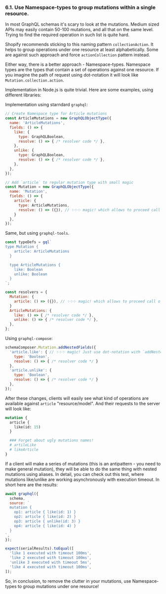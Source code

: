 ### <a name="rule-6.1"></a> 6.1. Use Namespace-types to group mutations within a single resource.

In most GraphQL schemas it's scary to look at the mutations. Medium sized APIs may easily contain 50-100 mutations, and all that on the same level. Trying to find the required operation in such list is quite hard.

Shopify recommends sticking to this naming pattern `collectionAction`. It helps to group operations under one resource at least alphabetically. Some are against such approach and force `actionCollection` pattern instead.

Either way, there is a better approach - Namespace-types. Namespace types are the types that contain a set of operations against one resource. If you imagine the path of request using dot-notation it will look like `Mutation.collection.action`.

Implementation in Node.js is quite trivial. Here are some examples, using different libraries:

Implementation using starndard `graphql`:

```js
// Create Namespace type for Article mutations
const ArticleMutations = new GraphQLObjectType({
  name: 'ArticleMutations',
  fields: () => {
    like: {
      type: GraphQLBoolean,
      resolve: () => { /* resolver code */ },
    },
    unlike: {
      type: GraphQLBoolean,
      resolve: () => { /* resolver code */ },
    },
  },
});

// Add `article` to regular mutation type with small magic
const Mutation = new GraphQLObjectType({
  name: 'Mutation',
  fields: () => {
    article: {
      type: ArticleMutations,
      resolve: () => ({}), // ✨✨✨ magic! which allows to proceed call of sub-methods
    }
  },
});
```

Same, but using `graphql-tools`.

```js
const typeDefs = gql`
type Mutation {
    article: ArticleMutations
  }

  type ArticleMutations {
    like: Boolean
    unlike: Boolean
  }
`;

const resolvers = {
  Mutation: {
    article: () => ({}), // ✨✨✨ magic! which allows to proceed call of sub-methods
  }
  ArticleMutations: {
    like: () => { /* resolver code */ },
    unlike: () => { /* resolver code */ },
  },
};
```

Using `graphql-compose`:

```js
schemaComposer.Mutation.addNestedFields({
  'article.like': { // ✨✨✨ magic! Just use dot-notation with `addNestedFields` method
    type: 'Boolean',
    resolve: () => { /* resolver code */ }
  },
  'article.unlike': {
    type: 'Boolean',
    resolve: () => { /* resolver code */ }
  },
});
```

After these changes, clients will easily see what kind of operations are available against `article` "resource/model". And their requests to the server will look like:

```graphql
mutation {
  article {
    like(id: 15)
  }

  ### Forget about ugly mutations names!
  # artileLike
  # likeArticle
}
```

If a client will make a series of mutations (this is an antipattern - you need to make general mutation), they will be able to do the same thing with nested mutations using aliases. In detail, you can check out this test, where mutations like/unlike are working asynchronously with execution timeout. In short here are the results:

```js
await graphql({
  schema,
  source: `
  mutation {
    op1: article { like(id: 1) }
    op2: article { like(id: 2) }
    op3: article { unlike(id: 3) }
    op4: article { like(id: 4) }
  }
`,
});

expect(serialResults).toEqual([
  'like 1 executed with timeout 100ms',
  'like 2 executed with timeout 100ms',
  'unlike 3 executed with timeout 5ms',
  'like 4 executed with timeout 100ms',
]);
```

So, in conclusion, to remove the clutter in your mutations, use Namespace-types to group mutations under one resource!